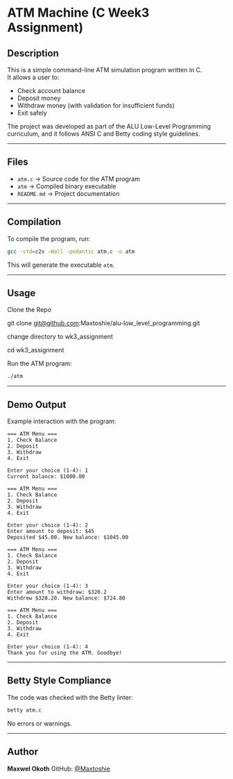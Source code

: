 # ATM Machine (C Week3 Assignment)

## Description
This is a simple command-line ATM simulation program written in C.  
It allows a user to:
- Check account balance  
- Deposit money  
- Withdraw money (with validation for insufficient funds)  
- Exit safely  

The project was developed as part of the ALU Low-Level Programming curriculum, and it follows ANSI C and Betty coding style guidelines.

---

## Files
- `atm.c` → Source code for the ATM program  
- `atm` → Compiled binary executable  
- `README.md` → Project documentation  

---

## Compilation
To compile the program, run:

```bash
gcc -std=c2x -Wall -pedantic atm.c -o atm
````

This will generate the executable `atm`.

---

## Usage

Clone the Repo

git clone git@github.com:Maxtoshie/alu-low_level_programming.git

change directory to wk3_assignment

cd wk3_assignment

Run the ATM program:

```bash
./atm
```

---

## Demo Output

Example interaction with the program:

```
=== ATM Menu ===
1. Check Balance
2. Deposit
3. Withdraw
4. Exit

Enter your choice (1-4): 1
Current balance: $1000.00

=== ATM Menu ===
1. Check Balance
2. Deposit
3. Withdraw
4. Exit

Enter your choice (1-4): 2
Enter amount to deposit: $45
Deposited $45.00. New balance: $1045.00

=== ATM Menu ===
1. Check Balance
2. Deposit
3. Withdraw
4. Exit

Enter your choice (1-4): 3
Enter amount to withdraw: $320.2
Withdrew $320.20. New balance: $724.80

=== ATM Menu ===
1. Check Balance
2. Deposit
3. Withdraw
4. Exit

Enter your choice (1-4): 4
Thank you for using the ATM. Goodbye!
```

---

## Betty Style Compliance

The code was checked with the Betty linter:

```bash
betty atm.c
```

No errors or warnings.

---

## Author

**Maxwel Okoth**
GitHub: [@Maxtoshie](https://github.com/Maxtoshie)

```
